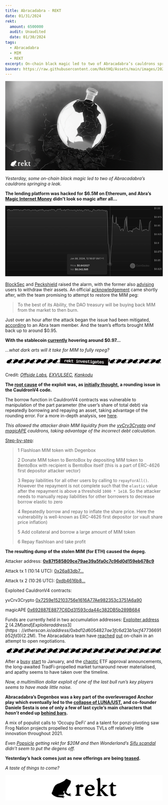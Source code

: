 ```yaml
---
title: Abracadabra - REKT
date: 01/31/2024
rekt:
  amount: 6500000
  audit: Unaudited
  date: 01/30/2024
tags:
  - Abracadabra
  - MIM
  - REKT
excerpt: On-chain black magic led to two of Abracadabra’s cauldrons springing a leak yesterday. $6.5M gone and MIM losing its magic... What dark arts are needed for a full repeg?
banner: https://raw.githubusercontent.com/RektHQ/Assets/main/images/2023/01/abra-header.png
---
```


![](https://raw.githubusercontent.com/RektHQ/Assets/main/images/2023/01/abra-header.png)

_Yesterday, some on-chain black magic led to two of Abracadabra’s cauldrons springing a leak._

**The lending platform was hacked for $6.5M on Ethereum, and Abra’s [Magic Internet Money](https://www.coingecko.com/en/coins/magic-internet-money) didn't look so magic after all…**

![](https://raw.githubusercontent.com/RektHQ/Assets/main/images/2023/01/abra-depeg.png)

[BlockSec](https://twitter.com/Phalcon_xyz/status/1752278614551216494) and [Peckshield](https://twitter.com/peckshield/status/1752279373779194011) raised the alarm, with the former also [advising](https://twitter.com/BlockSecTeam/status/1752279348541841578) users to withdraw their assets. An official [acknowledgement](https://twitter.com/MIM_Spell/status/1752286636740579440) came shortly after, with the team promising to attempt to restore the MIM peg:

>To the best of its Ability, the DAO treasury will be buying back MIM from the market to then burn.

Just over an hour after the attack began the issue had been mitigated, [according](https://twitter.com/LickMyRomy/status/1752292772839588129) to an Abra team member. And the team’s efforts brought MIM back up to around $0.95.

**With the stablecoin [currently](https://www.coingecko.com/en/coins/magic-internet-money) hovering around $0.97…**

_…what dark arts will it take for MIM to fully repeg?_

![](https://raw.githubusercontent.com/RektHQ/Assets/main/images/2021/09/rekt-investigates-linebreak.png)

Credit: _[Offside Labs](https://twitter.com/MageIntern/status/1752319261908017632), [EXVULSEC](https://twitter.com/EXVULSEC/status/1752357798783103158), [Kankodu](https://twitter.com/kankodu/status/1752581744803680680)_

**The [root cause](https://twitter.com/MageIntern/status/1752319261908017632) of the exploit was, as [initially thought](https://twitter.com/qckhp/status/1752285931237740593), a rounding issue in the CauldronV4 code.**

The borrow function in CauldronV4 contracts was vulnerable to manipulation of the part parameter (the user’s share of total debt) via repeatedly borrowing and repaying an asset, taking advantage of the rounding error. For a more in-depth analysis, see [here](https://twitter.com/kankodu/status/1752581744803680680).

_This allowed the attacker drain MIM liquidity from the [yvCrv3Crypto](https://etherscan.io/address/0x7259e152103756e1616A77Ae982353c3751A6a90) and [magicAPE](https://etherscan.io/address/0x692887E8877C6Dd31593cda44c382DB5b289B684) cauldrons, taking advantage of the incorrect debt calculation._

[Step-by-step](https://twitter.com/EXVULSEC/status/1752357798783103158):

>1 Flashloan MIM token with Degenbox
>
>2 Donate MIM token to BentoBox by depositing MIM token to BentoBox with recipient is BentoBox itself (this is a part of ERC-4626 first depositor attacker vector)
>
>3 Repay liabilities for all other users by calling to `repayForAll()`. However the repayment is not complete such that the `elastic` value after the repayment is above a threshold `1000 * 1e18`. So the attacker needs to manually repay liabilities for other borrowers to decrease borrow elastic to zero
>
>4 Repeatedly borrow and repay to inflate the share price. Here the vulnerability is well-known as ERC-4626 first depositor (or vault share price inflation)
>
>5 Add collateral and borrow a large amount of MIM token
>
>6 Repay flashloan and take profit

**The resulting dump of the stolen MIM (for ETH) caused the depeg.**

Attacker address: **[0x87f585809ce79ae39a5fa0c7c96d0d159eb678c9](https://etherscan.io/address/0x87f585809ce79ae39a5fa0c7c96d0d159eb678c9)**

Attack tx 1 (10:14 UTC): [0x26a83db7…](https://etherscan.io/tx/0x26a83db7e28838dd9fee6fb7314ae58dcc6aee9a20bf224c386ff5e80f7e4cf2)

Attack tx 2 (10:26 UTC): [0xdb4616b8…](https://etherscan.io/tx/0xdb4616b89ad82062787a4e924d520639791302476484b9a6eca5126f79b6d877)

Exploited CauldronV4 contracts:

yvCrv3Crypto [0x7259e152103756e1616A77Ae982353c3751A6a90](https://etherscan.io/address/0x7259e152103756e1616A77Ae982353c3751A6a90)

magicAPE [0x692887E8877C6Dd31593cda44c382DB5b289B684](https://etherscan.io/address/0x692887E8877C6Dd31593cda44c382DB5b289B684)

Funds are currently held in two accumulation addresses: [Exploiter address 2](https://etherscan.io/address/0x40d5ffa20fc0df6be4d9991938daa54e6919c714) ($4.2M) and [Exploiter address 3](https://etherscan.io/address/0xbd12d6054827ae3fc6d23b1acf47736691b52fd3) ($2.2M). The Abracadabra team have [reached](https://etherscan.io/tx/0x66c7b94117b230d760d6cbed363cc057cbb81acd2dc8fcc0581e169ebb8adc7a)  [out](https://etherscan.io/tx/0xa1f8e3c30917f33956ef0a96417987a07a70509a2e48b6426b65906462faad6b) on-chain in an attempt to open negotiations.

![](https://raw.githubusercontent.com/RektHQ/Assets/main/images/2021/03/rekt-linebreak.png)

After a [busy](https://rekt.news/gamma-strategies-rekt/)  [start](https://rekt.news/radiant-capital-rekt/) to January, and the [chaotic](https://rekt.news/etfgaffe/) ETF approval announcements, the long-awaited TradFi-propelled market turnaround never materialised, and apathy seems to have taken over the timeline.

_Now, a multimillion dollar exploit of one of the last bull run’s key players seems to have made little noise._

**Abracadabra’s Degenbox was a key part of the overleveraged Anchor play which eventually led to the [collapse of LUNA/UST](https://rekt.news/luna-rekt/), and co-founder Daniele Sesta is one of only a few of last cycle’s main characters that _hasn’t_ ended up [behind bars](https://rekt.news/bulls-behind-bars/).**

A mix of populist calls to ‘Occupy DeFi’ and a talent for ponzi-pivoting saw Frog Nation projects propelled to enormous TVLs off relatively little innovation throughout 2021.

_Even [Popsicle](https://rekt.news/popsicle-rekt/) getting rekt for $20M and then Wonderland’s [Sifu scandal](https://rekt.news/sifu-scandal/) didn’t seem to put the degens off._

**Yesterday’s hack comes just as new offerings are being [teased](https://twitter.com/danielesesta/status/1751553380693258326).**

_A taste of things to come?_

![](https://raw.githubusercontent.com/RektHQ/Assets/main/images/2021/08/rekt-outline-conc.png)

